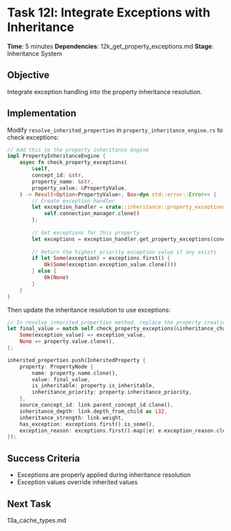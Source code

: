 # Task 12l: Integrate Exceptions with Inheritance

**Time**: 5 minutes
**Dependencies**: 12k_get_property_exceptions.md
**Stage**: Inheritance System

## Objective
Integrate exception handling into the property inheritance resolution.

## Implementation
Modify `resolve_inherited_properties` in `property_inheritance_engine.rs` to check exceptions:

```rust
// Add this to the property inheritance engine
impl PropertyInheritanceEngine {
    async fn check_property_exceptions(
        &self,
        concept_id: &str,
        property_name: &str,
        property_value: &PropertyValue,
    ) -> Result<Option<PropertyValue>, Box<dyn std::error::Error>> {
        // Create exception handler
        let exception_handler = crate::inheritance::property_exceptions::PropertyExceptionHandler::new(
            self.connection_manager.clone()
        );
        
        // Get exceptions for this property
        let exceptions = exception_handler.get_property_exceptions(concept_id, property_name).await?;
        
        // Return the highest priority exception value if any exists
        if let Some(exception) = exceptions.first() {
            Ok(Some(exception.exception_value.clone()))
        } else {
            Ok(None)
        }
    }
}
```

Then update the inheritance resolution to use exceptions:

```rust
// In resolve_inherited_properties method, replace the property creation with:
let final_value = match self.check_property_exceptions(&inheritance_chain.child_concept_id, &property.name, &property.value).await? {
    Some(exception_value) => exception_value,
    None => property.value.clone(),
};

inherited_properties.push(InheritedProperty {
    property: PropertyNode {
        name: property.name.clone(),
        value: final_value,
        is_inheritable: property.is_inheritable,
        inheritance_priority: property.inheritance_priority,
    },
    source_concept_id: link.parent_concept_id.clone(),
    inheritance_depth: link.depth_from_child as i32,
    inheritance_strength: link.weight,
    has_exception: exceptions.first().is_some(),
    exception_reason: exceptions.first().map(|e| e.exception_reason.clone()),
});
```

## Success Criteria
- Exceptions are properly applied during inheritance resolution
- Exception values override inherited values

## Next Task
13a_cache_types.md